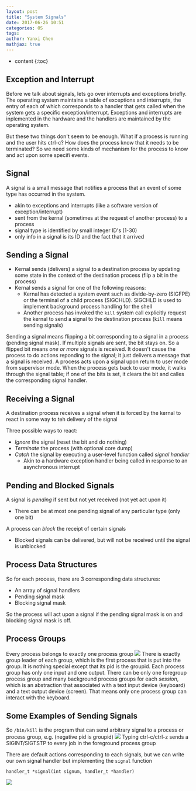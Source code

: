 ```yaml
---
layout: post
title: "System Signals"
date: 2017-06-26 10:51
categories: OS
tags:
author: Yanxi Chen
mathjax: true
---
```


* content
{:toc}

## Exception and Interrupt

Before we talk about signals, lets go over interrupts and exceptions briefly. The operating system maintains a table of exceptions and interrupts, the entry of each of which corresponds to a handler that gets called when the system gets a specific exception/interrupt. Exceptions and interrupts are inplemented in the hardware and the handlers are maintained by the operating system.

But these two things don't seem to be enough. What if a process is running and the user hits ctrl-c? How does the process know that it needs to be terminated? So we need some kinds of mechanism for the process to know and act upon some specifi events.

## Signal
A signal is a small message that notifies a process that an event of some type has occurred in the system.

- akin to exceptions and interrupts (like a software version of exception/interrupt)
- sent from the kernal (sometimes at the request of another process) to a process
- signal type is identified by small integer ID's (1-30)
- only info in a signal is its ID and the fact that it arrived

<!--more-->

## Sending a Signal
- Kernal sends (delivers) a signal to a destination process by updating some state in the context of the destination process (flip a bit in the process)
- Kernal sends a signal for one of the following reasons:
    - Kernal has detected a system event such as divide-by-zero (SIGFPE) or the terminal of a child process (SIGCHLD). SIGCHLD is used to implement background process handling for the shell
    - Another process has invoked the `kill` system call explicitly request the kernal to send a signal to the destination process (`kill` means sending signals)

Sending a signal means flipping a bit corresponding to a signal in a process (pending signal mask). If multiple signals are sent, the bit stays on. So a flipped bit means _one or more_ signals is received. It doesn't cause the process to do actions reponding to the signal; it just delivers a message that a signal is received. A process acts upon a signal upon return to user mode from supervisor mode. When the process gets back to user mode, it walks through the signal table; if one of the bits is set, it clears the bit and calles the corresponding signal handler.

## Receiving a Signal

A destination process receives a signal when it is forced by the kernal to react in some way to teh delivery of the signal

Three possible ways to react:

- _Ignore_ the signal (reset the bit and do nothing)
- _Terminate_ the process (with optional core dump)
- _Catch_ the signal by executing a user-level function called _signal handler_
    - Akin to a hardware exception handler being called in response to an asynchronous interrupt

## Pending and Blocked Signals
A signal is _pending_ if sent but not yet received (not yet act upon it)

- There can be at most one pending signal of any particular type (only one bit)

A process can _block_ the receipt of certain signals

- Blocked signals can be delivered, but will not be received until the signal is unblocked

## Process Data Structures
So for each process, there are 3 corresponding data structures:

- An array of signal handlers
- Pending signal mask
- Blocking signal mask

So the process will act upon a signal if the pending signal mask is on and blocking signal mask is off.

## Process Groups

Every process belongs to exactly one process group
![]({{site.url}}/assets/Signals-1.png)
There is exactly group leader of each group, which is the first process that is put into the group. It is nothing special except that its pid is the groupid. Each process group has only one input and one output. There can be only one foregroup process group and many background process groups for each _session_, which is an abstraction that associated with a text input device (keyboard) and a text output device (screen). That means only one process group can interact with the keyboard.

## Some Examples of Sending Signals

So `/bin/kill` is the program that can send arbitrary signal to a process or process group, e.g. (negative pid is groupid)
![]({{site.url}}/assets/Signals-2.png)
Typing ctrl-c/ctrl-z sends a SIGINT/SIGTSTP to every job in the foreground process group

There are default actions corresponding to each signals, but we can write our own signal handler but implementing the `signal` function


```
handler_t *signal(int signum, handler_t *handler)
```

![]({{site.url}}/assets/Signals-3.png)
